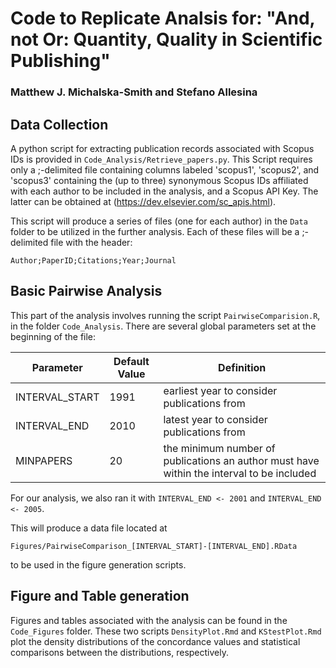 # Code to Replicate Analsis for: "And, not Or: Quantity, Quality in Scientific Publishing"
### Matthew J. Michalska-Smith and Stefano Allesina

## Data Collection

A python script for extracting publication records associated with Scopus IDs is
provided in `Code_Analysis/Retrieve_papers.py`. This Script requires only a
;-delimited file containing columns labeled 'scopus1', 'scopus2', and 'scopus3'
containing the (up to three) synonymous Scopus IDs affiliated with each author
to be included in the analysis, and a Scopus API Key. The latter can be obtained
at (https://dev.elsevier.com/sc_apis.html).

This script will produce a series of files (one for each author) in the `Data`
folder to be utilized in the further analysis. Each of these files will be a
;-delimited file with the header:

`Author;PaperID;Citations;Year;Journal`

## Basic Pairwise Analysis

This part of the analysis involves running the script `PairwiseComparision.R`,
in the folder `Code_Analysis`. There are several global parameters set at the
beginning of the file:

| Parameter    | Default Value | Definition                                        |
|--------------|---------------|---------------------------------------------------|
INTERVAL_START | 1991          | earliest year to consider publications from       |
INTERVAL_END   | 2010          | latest year to consider publications from         |
MINPAPERS      | 20            | the minimum number of publications an author must have within the interval to be included |

For our analysis, we also ran it with `INTERVAL_END <- 2001` and `INTERVAL_END <- 2005`.

This will produce a data file located at

`Figures/PairwiseComparison_[INTERVAL_START]-[INTERVAL_END].RData`

to be used in the figure generation scripts.

## Figure and Table generation

Figures and tables associated with the analysis can be found in the `Code_Figures`
folder. These two scripts `DensityPlot.Rmd` and `KStestPlot.Rmd` plot the density
distributions of the concordance values and statistical comparisons between the
distributions, respectively.
